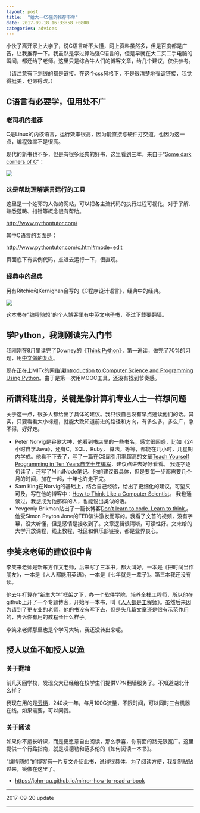 ```yaml
---
layout: post
title:  "给大一CS生的推荐书单"
date: 2017-09-18 16:33:58 +0800
categories: advices
---
```


小伙子离开家上大学了，说C语言听不大懂，网上资料虽然多，但是百度都是广告，让我推荐一下。我虽然是学过谭浩强C语言的，但是早就在大二买二手电脑的瞬间，都还给了老师。这里只是综合牛人们的博客文章，给几个建议，仅供参考。

（请注意有下划线的都是链接。在这个css风格下，不是很清楚地强调链接，我觉得挺美，也懒得改。）

## C语言有必要学，但用处不广

### 老司机的推荐

C是Linux的内核语言，运行效率很高，因为能直接与硬件打交道。也因为这一点，编程效率不是很高。

现代的新书也不多，但是有很多经典的好书，这里看到三本，来自于“[Some dark corners of C](https://docs.google.com/presentation/d/1h49gY3TSiayLMXYmRMaAEMl05FaJ-Z6jDOWOz3EsqqQ/edit#slide=id.gaf9c6eef_016)”：

![](https://ws3.sinaimg.cn/large/006tKfTcgy1fjntdkpno9j310y0qme4i.jpg)

### 这是帮助理解语言运行的工具

这里是一个姓郭的人做的网站，可以把各主流代码的执行过程可视化，对于了解、熟悉范畴、指针等概念很有帮助。

http://www.pythontutor.com/

其中C语言的页面是：

http://www.pythontutor.com/c.html#mode=edit

页面底下有实例代码，点进去运行一下，很直观。

### 经典中的经典

另有Ritchie和Kernighan合写的《C程序设计语言》，经典中的经典。

![](https://ws2.sinaimg.cn/large/006tNc79gy1fjqa5z643vj310a0sc1kx.jpg)

这本书在“[编程随想](https://program-think.blogspot.com/)”的个人博客里有[中英文电子书](https://github.com/programthink/books)，不过下载要翻墙。

## 学Python，我刚刚读完入门书

我刚刚在8月里读完了Downey的《[Think Python](http://greenteapress.com/thinkpython2/html/index.html)》，第一遍读，做完了70%的习题，用[中文做的复盘](https://john-qu.github.io/learn-to-think-python)。

现在正在上MITx的网络课[Introduction to Computer Science and Programming Using Python](https://courses.edx.org/courses/course-v1:MITx+6.00.1x+2T2017_2/course/#block-v1:MITx+6.00.1x+2T2017_2+type@chapter+block@0de4fecc5a9a4749923133fcf4de181f)。由于是第一次用MOOC工具，还没有找到节奏感。

## 所谓科班出身，关键是像计算机专业人士一样想问题

关于这一点，很多人都给出了具体的建议。我只恨自己没有早点通读他们的话。其实，只要看看大小标题，就能大致知道前进的路径和方向，有多么多，多么广，急不得，好好走。

* Peter Norvig是谷歌大神，他看到书店里的一些书名，感觉很困惑，比如《24小时自学Java》，还有C，SQL，Ruby， 算法，等等，都能在几小时，几星期内学成。他看不下去了，写了一篇在CS届引用率超高的文章[Teach Yourself Programming in Ten Years自学十年编程](http://norvig.com/21-days.html)，建议点进去好好看看。 我逐字逐句读了，还写了MindNode笔记。他的建议很具体，但是要每一步都需要几个月的时间，加在一起，十年也许走不完。
* Sam King在Norvig的基础上，结合自己经验，给出了更细化的建议，可望又可及，写在他的博客中：[How to Think Like a Computer Scientist](https://samking.org/summer-2013/musings/how-to-think-like-a-computer-scientist)。 我也通读过，我想成为他那样的人，也能说出类似的话。
* Yevgeniy Brikman贴出了一篇长博客[Don't learn to code. Learn to think.](http://www.ybrikman.com/writing/2014/05/19/dont-learn-to-code-learn-to-think/)。他受Simon Peyton Jone的TED演讲激发而写的。我看了文首的视频，没有字幕，没大听懂，但是感情是接收到了。文章逻辑很清晰，可读性好。文末给的大学开放课程，线上教程，社区和俱乐部链接，都是业界良心。

## 李笑来老师的建议很中肯

李笑来老师是新东方作文老师，后来写了三本书，都大叫好，一本是《把时间当作朋友》，一本是《人人都能用英语》，一本是《七年就是一辈子》。第三本我还没有读。

他去年打算在“新生大学”框架之下，办一个软件学院，培养全栈工程师，所以他在github上开了一个专题博客，开始写一本书，叫《[人人都是工程师](http://lixiaolai.com/2016/06/12/makecs-preface/)》。虽然后来因为请到了更专业的老师，他的书没有写下去，但是头几篇文章还是很有示范作用的，告诉你有用的教程长什么样子。

李笑来老师那里也是个学习大坑，我还没转出来呢。

## 授人以鱼不如授人以渔

### 关于翻墙

前几天回学校，发现交大已经给在校学生们提供VPN翻墙服务了。不知道湖北什么样？

我现在用的是[云梯](https://www.yuntimacweb.com/)，240块一年，每月100G流量，不限时间，可以同时三台机器在线。如果需要，可以问我。

### 关于阅读

如果你不擅长听课，而是更愿意自由阅读，那么恭喜，你前面的路无限宽广。这里提供一个行路指南，就是哎德勒和范多伦的《如何阅读一本书》。

“编程随想”的博客有一片专文介绍此书，说得很具体。为了阅读方便，我复制粘贴过来，镜像在这里了。

- https://john-qu.github.io/mirror-how-to-read-a-book



---

2017-09-20 update

----

